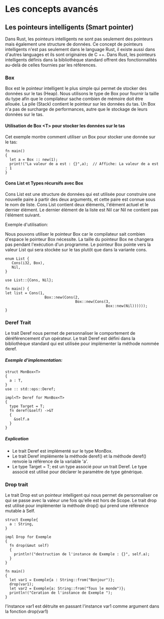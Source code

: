 # Les concepts avancés
## Les pointeurs intelligents (Smart pointer) 

Dans Rust, les pointeurs intelligents ne sont pas seulement des pointeurs mais également une structure de données. Ce concept de pointeurs intelligents n'est pas seulement dans le language Rust, il existe aussi dans d'autres languages et ils sont  originaires de C ++. Dans Rust, les pointeurs intelligents définis dans la bibliothèque standard offrent des fonctionnalités au-delà de celles fournies par les références.
### Box
Box est le pointeur intelligent le plus simple qui permet de stocker des données sur le tas (Heap). Nous utilisons le type de Box pour fournir la taille du type afin que le compilateur sache combien de mémoire doit être allouée.
La pile (Stack) contient le pointeur sur les données du tas. Un Box n'a pas de surcharge de performances, autre que le stockage de leurs données sur le tas.

#### Utilisation de Box \<T> pour stocker les données sur le tas

Cet exemple montre comment utiliser un Box pour stocker une donnée  sur le tas:

```
fn main()  
{  
  let a = Box :: new(1);  
  print!("La valeur de a est : {}",a);  // Affiche: La valeur de a est : 1
}   

```
#### Cons List et Types récursifs avec Box

Cons List est une structure de données qui est utilisée pour construire une nouvelle paire à partir des deux arguments, et cette paire est connue sous le nom de liste.
Cons List contient deux éléments, l'élément actuel et le dernier élément. Le dernier élément de la liste est Nil car Nil ne contient pas l'élément suivant.

Exemple d'utilisation: 

Nous pouvons utiliser le pointeur Box <T> car le compilateur sait combien d'espace le pointeur Box <T> nécessite. La taille du pointeur Box <T> ne changera pas pendant l'exécution d'un programme. Le pointeur Box <T> pointe vers la valeur List qui sera stockée sur le tas plutôt que dans la variante cons.
  
```
enum List {
   Cons(i32, Box),
   Nil,
}

use List::{Cons, Nil};

fn main() {
let list = Cons(1,
                  Box::new(Cons(2,
                                Box::new(Cons(3,
                                              Box::new(Nil))))));
}
```
### Deref Trait

Le trait Deref nous permet de personnaliser le comportement de déréférencement d'un opérateur. Le trait Deref est défini dans la bibliothèque standard qui est utilisée pour implémenter la méthode nommée deref.

##### Exemple d'implementation:

````
struct MonBox<T>  
{  
  a : T,  
}  
use :: std::ops::Deref; 

impl<T> Deref for MonBox<T>  
{  
  type Target = T;  
  fn deref(&self) ->&T  
  {  
    &self.a  
  }  
} 

````
##### Explication

- Le trait Deref est implémenté sur le type MonBox.
- Le trait Deref implémente la méthode deref() et la méthode deref() renvoie la référence de la variable 'a'.
- Le type Target = T; est un type associé pour un trait Deref. Le type associé est utilisé pour déclarer le paramètre de type générique.
### Drop trait 

Le trait Drop est un pointeur intelligent qui nous permet de personnaliser ce qui se passe avec la valeur une fois qu'elle est hors de Scope. Le trait drop est utilisé pour implémenter la méthode drop() qui prend une référence mutable à Self.
```
struct Exemple{  
  a : String,  
}  
  
impl Drop for Exemple  
{  
  fn drop(&mut self)  
  {  
    println!("destruction de l'instance de Exemple : {}", self.a);  
  }  
}  
  
fn main()  
{  
  let var1 = Exemple{a : String::from("Bonjour")};  
  drop(var1);  
  let var2 = Exemple{a: String::from("Tous le monde")};  
  println!("Ceration de l'instance de Exemple ");  
}  

```
l'instance var1 est détruite en passant l'instance var1 comme argument dans la fonction drop(var1)
